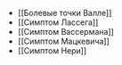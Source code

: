 - [[Болевые точки Валле]]
- [[Симптом Лассега]]
- [[Симптом Вассермана]]
- [[Симптом Мацкевича]]
- [[Симптом Нери]]